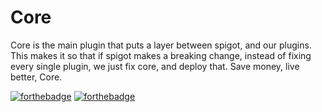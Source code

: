 # Core

Core is the main plugin that puts a layer between spigot, and our plugins. This makes it so that if spigot makes a breaking change, instead of fixing every single plugin, we just fix core, and deploy that. Save money, live better, Core.

[![forthebadge](https://forthebadge.com/images/badges/fuck-it-ship-it.svg)](http://forthebadge.com)
[![forthebadge](https://forthebadge.com/images/badges/oooo-kill-em.svg)](http://forthebadge.com)
